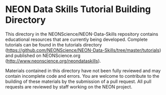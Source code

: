 NEON Data Skills Tutorial Building Directory
================

<!-- ****** Description ****** -->
This directory in the NEONScience/NEON-Data-Skills repository contains educational
resources that are currently being developed. Complete tutorials can be found in
the tutorials directory (https://github.com/NEONScience/NEON-Data-Skills/tree/master/tutorials)
and published on NEONScience.org (http://www.neonscience.org/neondataskills).  

Materials contained in this directory have not been fully reviewed and may 
contain incomplete code and errors. You are welcome to contribute to the building
of these materials by the submission of a pull request. All pull requests are 
reviewed by staff working on the NEON project. 
